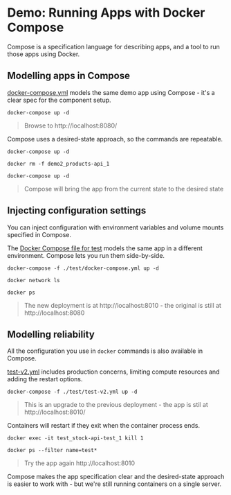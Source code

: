
# Demo: Running Apps with Docker Compose

Compose is a specification language for describing apps, and a tool to run those apps using Docker.

## Modelling apps in Compose

[docker-compose.yml](./docker-compose.yml) models the same demo app using Compose - it's a clear spec for the component setup.

```
docker-compose up -d
```

> Browse to http://localhost:8080/

Compose uses a desired-state approach, so the commands are repeatable.

```
docker-compose up -d

docker rm -f demo2_products-api_1

docker-compose up -d
```

> Compose will bring the app from the current state to the desired state


## Injecting configuration settings

You can inject configuration with environment variables and volume mounts specified in Compose. 

The [Docker Compose file for test](./test/docker-compose.yml) models the same app in a different environment. Compose lets you run them side-by-side.

```
docker-compose -f ./test/docker-compose.yml up -d

docker network ls

docker ps
```

> The new deployment is at http://localhost:8010 - the original is still at http://localhost:8080

## Modelling reliability

All the configuration you use in `docker` commands is also available in Compose.

[test-v2.yml](./test/test-v2.yml) includes production concerns, limiting compute resources and adding the restart options.

```
docker-compose -f ./test/test-v2.yml up -d
```

> This is an upgrade to the previous deployment - the app is stil at http://localhost:8010/

Containers will restart if they exit when the container process ends.

```
docker exec -it test_stock-api-test_1 kill 1

docker ps --filter name=test*
```

> Try the app again http://localhost:8010

Compose makes the app specification clear and the desired-state approach is easier to work with - but we're still running containers on a single server.
